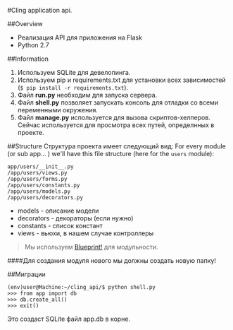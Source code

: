 #Cling application api.

##Overview
* Реализация API для приложения на Flask
* Python 2.7

##Information
1. Используем SQLite для девелопинга.
2. Используем pip и requirements.txt для установки всех зависимостей (`$ pip install -r requirements.txt`).
3. Файл **run.py** необходим для запуска сервера.
4. Файл **shell.py** позволяет запускать консоль для отладки со всеми переменными окружения.
5. Файл **manage.py** используется для вызова скриптов-хелперов. Сейчас используется для просмотра всех путей, определнных в проекте.
 
##Structure
Структура проекта имеет следующий вид:
For every module (or sub app... ) we'll have this file structure (here for the `users` module):

```
app/users/__init__.py
/app/users/views.py
/app/users/forms.py
/app/users/constants.py
/app/users/models.py
/app/users/decorators.py
```

* models - описание модели
* decorators - декораторы (если нужно)
* constants - список констант
* views - вьюхи, в нашем случае контроллеры

> Мы используем [Blueprint!](http://flask.pocoo.org/docs/0.10/blueprints/) для модульности.

####Для создания модуля нового мы должны создать новую папку!

##Миграции

```
(env)user@Machine:~/cling_api/$ python shell.py 
>>> from app import db
>>> db.create_all()
>>> exit()
```

Это создаст SQLite файл app.db в корне.
 


